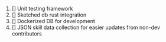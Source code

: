 1. [] Unit testing framework
2. [] Sketched db rust integration
3. [] Dockerized DB for development
4. [] JSON skill data collection for easier updates from non-dev contributors
